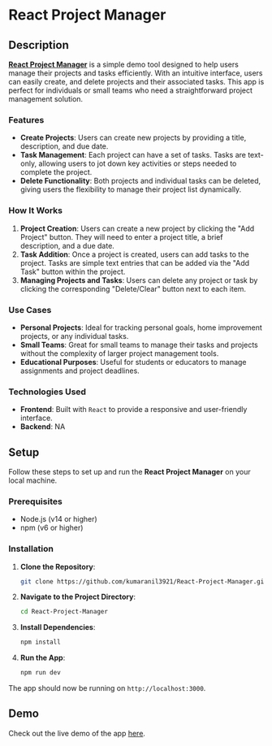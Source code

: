 # React Project Manager

## Description

**[React Project Manager](https://kumaranil3921.github.io/React-Project-Manager/)** is a simple demo tool designed to help users manage their projects and tasks efficiently. With an intuitive interface, users can easily create, and delete projects and their associated tasks. This app is perfect for individuals or small teams who need a straightforward project management solution.

### Features

- **Create Projects**: Users can create new projects by providing a title, description, and due date.
- **Task Management**: Each project can have a set of tasks. Tasks are text-only, allowing users to jot down key activities or steps needed to complete the project.
- **Delete Functionality**: Both projects and individual tasks can be deleted, giving users the flexibility to manage their project list dynamically.

### How It Works

1. **Project Creation**: Users can create a new project by clicking the "Add Project" button. They will need to enter a project title, a brief description, and a due date.
2. **Task Addition**: Once a project is created, users can add tasks to the project. Tasks are simple text entries that can be added via the "Add Task" button within the project.
3. **Managing Projects and Tasks**: Users can delete any project or task by clicking the corresponding "Delete/Clear" button next to each item.

### Use Cases

- **Personal Projects**: Ideal for tracking personal goals, home improvement projects, or any individual tasks.
- **Small Teams**: Great for small teams to manage their tasks and projects without the complexity of larger project management tools.
- **Educational Purposes**: Useful for students or educators to manage assignments and project deadlines.

### Technologies Used

- **Frontend**: Built with `React` to provide a responsive and user-friendly interface.
- **Backend**: NA

## Setup

Follow these steps to set up and run the **React Project Manager** on your local machine.

### Prerequisites

- Node.js (v14 or higher)
- npm (v6 or higher)

### Installation

1. **Clone the Repository**: 
   ```sh
   git clone https://github.com/kumaranil3921/React-Project-Manager.git

2. **Navigate to the Project Directory**: 
   ```sh
   cd React-Project-Manager

3. **Install Dependencies**: 
   ```sh
   npm install
3. **Run the App**: 
   ```sh
   npm run dev

The app should now be running on `http://localhost:3000`.

## Demo

Check out the live demo of the app [here](https://kumaranil3921.github.io/React-Project-Manager/).